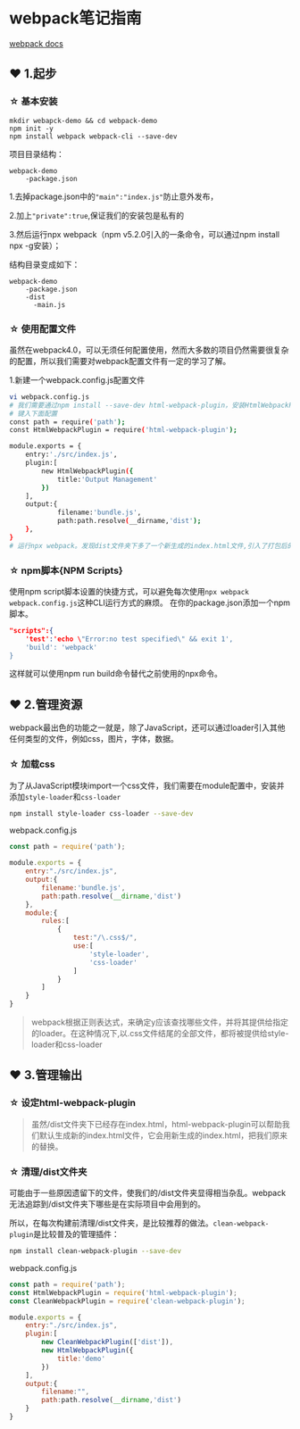 # webpack笔记指南

[webpack docs](https://www.webpackjs.com/)


## ❤ 1.起步
### ☆ 基本安装
```
mkdir webapck-demo && cd webpack-demo
npm init -y
npm install webpack webpack-cli --save-dev
```
项目目录结构：
```
webpack-demo
    -package.json
```
1.去掉package.json中的`"main":"index.js"`防止意外发布，

2.加上`"private":true`,保证我们的安装包是私有的

3.然后运行npx webpack（npm v5.2.0引入的一条命令，可以通过npm install npx -g安装）；

结构目录变成如下：
```
webpack-demo
    -package.json
    -dist
      -main.js
```
### ☆ 使用配置文件
虽然在webpack4.0，可以无须任何配置使用，然而大多数的项目仍然需要很复杂的配置，所以我们需要对webpack配置文件有一定的学习了解。

1.新建一个webpack.config.js配置文件
```bash
vi webpack.config.js
# 我们需要通过npm install --save-dev html-webpack-plugin，安装HtmlWebpackPlugin；有关它的作用，下面会在具体介绍。
# 键入下面配置
const path = require('path');
const HtmlWebpackPlugin = require('html-webpack-plugin');

module.exports = {
    entry:'./src/index.js',
    plugin:[
        new HtmlWebpackPlugin({
            title:'Output Management'
        })
    ],
    output:{
            filename:'bundle.js',
            path:path.resolve(__dirname,'dist');
    },
}
# 运行npx webpack。发现dist文件夹下多了一个新生成的index.html文件,引入了打包后的bundle.js,title是我们在HtmlWebpackPlugin中指定的
```

### ☆ npm脚本{NPM Scripts}
使用npm script脚本设置的快捷方式，可以避免每次使用`npx webpack webpack.config.js`这种CLI运行方式的麻烦。
在你的package.json添加一个npm脚本。
```json
"scripts":{
    'test':'echo \"Error:no test specified\" && exit 1',
    'build': 'webpack'
}
```
这样就可以使用npm run build命令替代之前使用的npx命令。

## ❤ 2.管理资源

webpack最出色的功能之一就是，除了JavaScript，还可以通过loader引入其他任何类型的文件，例如css，图片，字体，数据。

### ☆ 加载css
为了从JavaScript模块import一个css文件，我们需要在module配置中，安装并添加`style-loader`和`css-loader`
```bash
npm install style-loader css-loader --save-dev
```
webpack.config.js
```js
const path = require('path');

module.exports = {
    entry:"./src/index.js",
    output:{
        filename:'bundle.js',
        path:path.resolve(__dirname,'dist')
    },
    module:{
        rules:[
            {
                test:"/\.css$/",
                use:[
                    'style-loader',
                    'css-loader'
                ]
            }
        ]
    }
}
```
> webpack根据正则表达式，来确定y应该查找哪些文件，并将其提供给指定的loader。在这种情况下,以.css文件结尾的全部文件，都将被提供给style-loader和css-loader

## ❤ 3.管理输出

### ☆ 设定html-webpack-plugin
> 虽然/dist文件夹下已经存在index.html，html-webpack-plugin可以帮助我们默认生成新的index.html文件，它会用新生成的index.html，把我们原来的替换。

### ☆ 清理/dist文件夹
可能由于一些原因遗留下的文件，使我们的/dist文件夹显得相当杂乱。webpack无法追踪到/dist文件夹下哪些是在实际项目中会用到的。

所以，在每次构建前清理/dist文件夹，是比较推荐的做法。`clean-webpack-plugin`是比较普及的管理插件：

```bash
npm install clean-webpack-plugin --save-dev
```
webpack.config.js
```js
const path = require('path');
const HtmlWebpackPlugin = require('html-webpack-plugin');
const CleanWebpackPlugin = require('clean-webpack-plugin');

module.exports = {
    entry:"./src/index.js",
    plugin:[
        new CleanWebpackPlugin(['dist']),
        new HtmlWebpackPlugin({
            title:'demo'
        })
    ],
    output:{
        filename:"",
        path:path.resolve(__dirname,'dist')
    }
}
```
